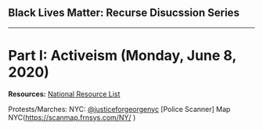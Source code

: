 ## Black Lives Matter: Recurse Disucssion Series
---
# Part I: Activeism (Monday, June 8, 2020)

**Resources:**
[National Resource List](https://docs.google.com/document/d/1CjZMORRVuv-I-qo4B0YfmOTqIOa3GUS207t5iuLZmyA/mobilebasic)

Protests/Marches:
NYC: [@justiceforgeorgenyc](https://www.instagram.com/justiceforgeorgenyc/
)
[Police Scanner] Map NYC(https://scanmap.frnsys.com/NY/
)
